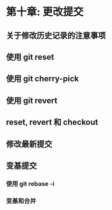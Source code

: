 # 第十章: 更改提交 #

## 关于修改历史记录的注意事项 ##

## 使用 git reset ##

## 使用 git cherry-pick ##

## 使用 git revert ##

## reset, revert 和 checkout ##

## 修改最新提交 ##

## 变基提交 ##

### 使用 git rebase -i ###

### 变基和合并 ###
